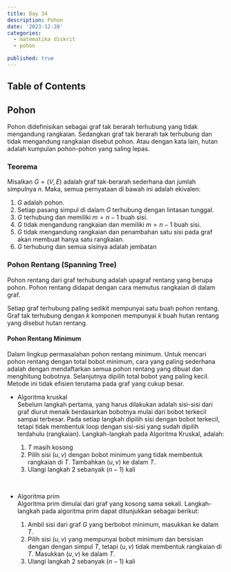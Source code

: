 ```yaml
---
title: Day 34
description: Pohon
date: '2023-12-28'
categories:
  - matematika diskrit
  - pohon

published: true
---
```


## Table of Contents

## Pohon

Pohon didefinisikan sebagai graf tak berarah terhubung yang tidak mengandung
rangkaian. Sedangkan graf tak berarah tak terhubung dan tidak mengandung rangkaian
disebut pohon. Atau dengan kata lain, hutan adalah kumpulan pohon-pohon yang saling
lepas.

### Teorema

Misalkan $G = (V, E)$ adalah graf tak-berarah sederhana dan jumlah simpulnya $n$. Maka, semua pernyataan di bawah ini adalah ekivalen:
<br>

1. $G$ adalah pohon.
2. Setiap pasang simpul di dalam $G$ terhubung dengan lintasan tunggal.
3. $G$ terhubung dan memiliki $m = n - 1$ buah sisi.
4. $G$ tidak mengandung rangkaian dan memiliki $m = n - 1$ buah sisi.
5. $G$ tidak mengandung rangkaian dan penambahan satu sisi pada graf akan membuat hanya satu rangkaian.
6. $G$ terhubung dan semua sisinya adalah jembatan

### Pohon Rentang (Spanning Tree)

Pohon rentang dari graf terhubung adalah upagraf rentang yang berupa pohon. Pohon
rentang didapat dengan cara memutus rangkaian di dalam graf.

Setiap graf terhubung paling sedikit mempunyai satu buah pohon rentang. Graf tak
terhubung dengan $k$ komponen mempunyai $k$ buah hutan rentang yang disebut hutan
rentang.

#### Pohon Rentang Minimum

Dalam lingkup permasalahan pohon rentang minimum. Untuk mencari pohon rentang dengan total bobot minimum, cara yang paling sederhana adalah dengan mendaftarkan semua pohon rentang yang dibuat dan menghitung bobotnya. Selanjutnya dipilih total bobot yang paling kecil. Metode ini tidak efisien terutama pada graf yang cukup besar.
<br>

- Algoritma kruskal  
  Sebelum langkah pertama, yang harus dilakukan adalah sisi-sisi dari graf diurut menaik berdasarkan bobotnya mulai dari bobot terkecil sampai terbesar. Pada setiap langkah dipilih sisi dengan bobot terkecil, tetapi tidak membentuk loop dengan sisi-sisi yang sudah dipilih terdahulu (rangkaian). Langkah-langkah pada Algoritma Kruskal, adalah:

  1. $T$ masih kosong
  2. Pilih sisi $(u,v)$ dengan bobot minimum yang tidak membentuk rangkaian di $T$. Tambahkan $(u,v)$ ke dalam $T$.
  3. Ulangi langkah $2$ sebanyak $(n-1)$ kali

<br>

- Algoritma prim  
  Algoritma prim dimulai dari graf yang kosong sama sekali. Langkah-langkah pada algoritma prim dapat ditunjukkan sebagai berikut:

  1. Ambil sisi dari graf $G$ yang berbobot minimum, masukkan ke dalam $T$.
  2. Pilih sisi $(u,v)$ yang mempunyai bobot minimum dan bersisian dengan dengan simpul $T$, tetapi $(u,v)$ tidak membentuk rangkaian di $T$. Masukkan $(u,v)$ ke dalam $T$.
  3. Ulangi langkah $2$ sebanyak $(n-1)$ kali
